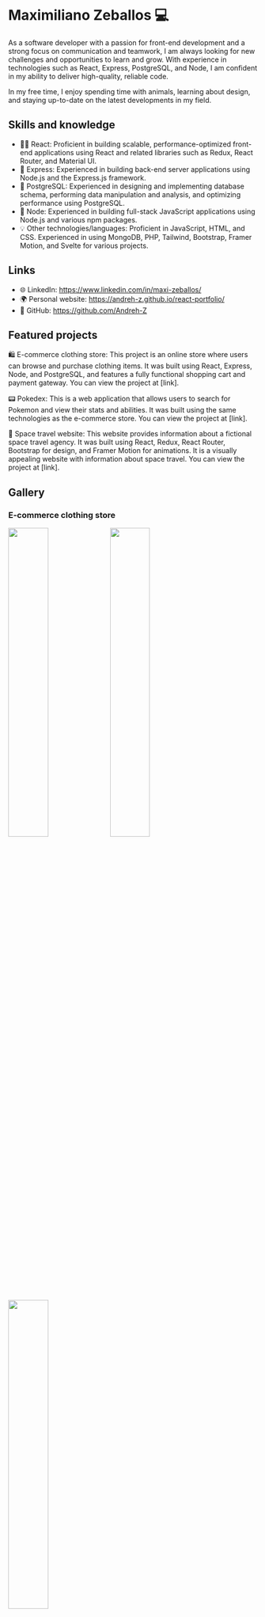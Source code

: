 # Maximiliano Zeballos 💻

As a software developer with a passion for front-end development and a strong focus on communication and teamwork, I am always looking for new challenges and opportunities to learn and grow. With experience in technologies such as React, Express, PostgreSQL, and Node, I am confident in my ability to deliver high-quality, reliable code.

In my free time, I enjoy spending time with animals, learning about design, and staying up-to-date on the latest developments in my field.

## Skills and knowledge

- 🤹‍♂️ React: Proficient in building scalable, performance-optimized front-end applications using React and related libraries such as Redux, React Router, and Material UI.
- 🚀 Express: Experienced in building back-end server applications using Node.js and the Express.js framework.
- 💾 PostgreSQL: Experienced in designing and implementing database schema, performing data manipulation and analysis, and optimizing performance using PostgreSQL.
- 🚧 Node: Experienced in building full-stack JavaScript applications using Node.js and various npm packages.
- 💡 Other technologies/languages: Proficient in JavaScript, HTML, and CSS. Experienced in using MongoDB, PHP, Tailwind, Bootstrap, Framer Motion, and Svelte for various projects.

## Links

- 🌐 LinkedIn: https://www.linkedin.com/in/maxi-zeballos/
- 🌍 Personal website: https://andreh-z.github.io/react-portfolio/
- 🐙 GitHub: https://github.com/Andreh-Z

## Featured projects

🛍 E-commerce clothing store: This project is an online store where users can browse and purchase clothing items. It was built using React, Express, Node, and PostgreSQL, and features a fully functional shopping cart and payment gateway. You can view the project at [link].

📟 Pokedex: This is a web application that allows users to search for Pokemon and view their stats and abilities. It was built using the same technologies as the e-commerce store. You can view the project at [link].

🚀 Space travel website: This website provides information about a fictional space travel agency. It was built using React, Redux, React Router, Bootstrap for design, and Framer Motion for animations. It is a visually appealing website with information about space travel. You can view the project at [link].

## Gallery

### E-commerce clothing store

<img src="https://imgur.com/spcEAhd.png" height="40%" width="40%">
<img src="https://imgur.com/LxNIFUf.png" height="40%" width="40%">
<img src=https://imgur.com/qvD9miM.png" height="40%" width="40%">

### Pokedex

<img src="https://imgur.com/XfZw0N3.png" height="40%" width="40%">
<img src="https://imgur.com/G6vvqBD.png" height="40%" width="40%">
<img src="https://i.imgur.com/BjKvZg1.png" height="40%" width="40%">

### Space travel website

<img src="https://media.giphy.com/media/nbC2CKTOrPc8uW7cB4/giphy.gif" height="40%" width="40%">
<img src="https://imgur.com/VNAWKts.png" height="40%" width="40%">
<img src="https://media.giphy.com/media/NEbYQEqGj2g0q9dHmK/giphy-downsized-large.gif" height="40%" width="40%">


## Currently working on

I am currently working on designing a fully functional portfolio template using React, Redux, Bootstrap, Framer Motion, and Material UI.

## Contact

- 📧 Email: maxi.zeballos97@gmail.com
- 📱 Phone: +598 097069089

## Awards and recognition

[![trophy](https://github-profile-trophy.vercel.app/?username=Andreh-Z&theme=onedark)](https://github.com/ryo-ma/github-profile-trophy)

## Soft Skills

- 🧑‍🤝‍🧑 Teamwork: I believe that teamwork is essential to the success of any project. I have experience working in team environments and am able to effectively communicate and collaborate with others to achieve common goals.
- 🗣 Communication: I value clear and open communication in any project or job. I am able to effectively convey my ideas and listen to others in order to find solutions and move forward.
- 💡 Creative thinking: I enjoy finding creative solutions to problems and am always looking for ways to improve upon existing processes. I am able to think outside the box and come up with original ideas to add value to a project.
- 🧑‍🔬 Analytical: I have a strong ability to analyze and understand complex systems and processes, and am able to use this skill to identify areas for improvement and come up with solutions.

## Philosophy

"The only place where success comes before work is in the dictionary." - Vidal Sassoon

I believe that hard work and dedication are key to achieving success in any field. I am committed to continuously learning and improving my skills in order to deliver the best results and make meaningful contributions to my team and the projects I work on.
